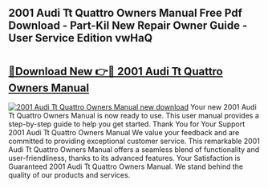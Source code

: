 ## 2001 Audi Tt Quattro Owners Manual Free Pdf Download - Part-KiI New Repair Owner Guide - User Service Edition vwHaQ

# <h2><a href="http://bc2024.oget.top/?id=2001+Audi+Tt+Quattro+Owners+Manual">🔗Download New 👉🔴 2001 Audi Tt Quattro Owners Manual</a></h2>

[![2001 Audi Tt Quattro Owners Manual new download](https://i.imgur.com/5g1atiW.png)](http://bc2024.oget.top/?id=2001+Audi+Tt+Quattro+Owners+Manual)
Your new 2001 Audi Tt Quattro Owners Manual is now ready to use. This user manual provides a step-by-step guide to help you get started. Thank You for Your Support 2001 Audi Tt Quattro Owners Manual We value your feedback and are committed to providing exceptional customer service. This remarkable 2001 Audi Tt Quattro Owners Manual offers a seamless blend of functionality and user-friendliness, thanks to its advanced features. Your Satisfaction is Guaranteed 2001 Audi Tt Quattro Owners Manual. We stand behind the quality of our products and services.
